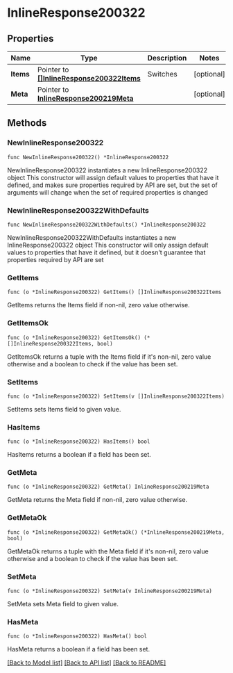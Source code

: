# InlineResponse200322

## Properties

Name | Type | Description | Notes
------------ | ------------- | ------------- | -------------
**Items** | Pointer to [**[]InlineResponse200322Items**](InlineResponse200322Items.md) | Switches | [optional] 
**Meta** | Pointer to [**InlineResponse200219Meta**](InlineResponse200219Meta.md) |  | [optional] 

## Methods

### NewInlineResponse200322

`func NewInlineResponse200322() *InlineResponse200322`

NewInlineResponse200322 instantiates a new InlineResponse200322 object
This constructor will assign default values to properties that have it defined,
and makes sure properties required by API are set, but the set of arguments
will change when the set of required properties is changed

### NewInlineResponse200322WithDefaults

`func NewInlineResponse200322WithDefaults() *InlineResponse200322`

NewInlineResponse200322WithDefaults instantiates a new InlineResponse200322 object
This constructor will only assign default values to properties that have it defined,
but it doesn't guarantee that properties required by API are set

### GetItems

`func (o *InlineResponse200322) GetItems() []InlineResponse200322Items`

GetItems returns the Items field if non-nil, zero value otherwise.

### GetItemsOk

`func (o *InlineResponse200322) GetItemsOk() (*[]InlineResponse200322Items, bool)`

GetItemsOk returns a tuple with the Items field if it's non-nil, zero value otherwise
and a boolean to check if the value has been set.

### SetItems

`func (o *InlineResponse200322) SetItems(v []InlineResponse200322Items)`

SetItems sets Items field to given value.

### HasItems

`func (o *InlineResponse200322) HasItems() bool`

HasItems returns a boolean if a field has been set.

### GetMeta

`func (o *InlineResponse200322) GetMeta() InlineResponse200219Meta`

GetMeta returns the Meta field if non-nil, zero value otherwise.

### GetMetaOk

`func (o *InlineResponse200322) GetMetaOk() (*InlineResponse200219Meta, bool)`

GetMetaOk returns a tuple with the Meta field if it's non-nil, zero value otherwise
and a boolean to check if the value has been set.

### SetMeta

`func (o *InlineResponse200322) SetMeta(v InlineResponse200219Meta)`

SetMeta sets Meta field to given value.

### HasMeta

`func (o *InlineResponse200322) HasMeta() bool`

HasMeta returns a boolean if a field has been set.


[[Back to Model list]](../README.md#documentation-for-models) [[Back to API list]](../README.md#documentation-for-api-endpoints) [[Back to README]](../README.md)


